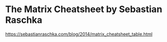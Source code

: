 # The Matrix Cheatsheet by Sebastian Raschka

https://sebastianraschka.com/blog/2014/matrix_cheatsheet_table.html
